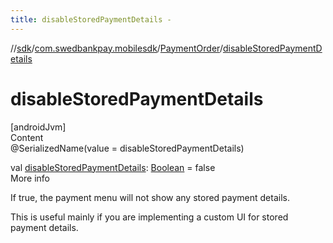 ```yaml
---
title: disableStoredPaymentDetails -
---
```

//[sdk](../../../index)/[com.swedbankpay.mobilesdk](../index)/[PaymentOrder](index)/[disableStoredPaymentDetails](disable-stored-payment-details)



# disableStoredPaymentDetails  
[androidJvm]  
Content  
@SerializedName(value = disableStoredPaymentDetails)  
  
val [disableStoredPaymentDetails](disable-stored-payment-details): [Boolean](https://kotlinlang.org/api/latest/jvm/stdlib/kotlin/-boolean/index.html) = false  
More info  


If true, the payment menu will not show any stored payment details.



This is useful mainly if you are implementing a custom UI for stored payment details.

  



